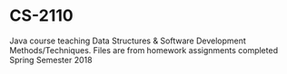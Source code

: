 # CS-2110
Java course teaching Data Structures &amp; Software Development Methods/Techniques. Files are from homework assignments completed Spring Semester 2018
